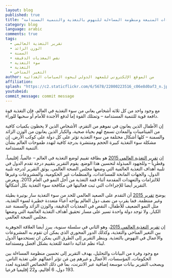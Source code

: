 ```yaml
---
layout: blog
published: true
title: "تقرير التغذية العالمي 2015: الإجراءات المتبعة ومنظومة المساءلة للنهوض بالتغذية والتنمية المستدامة"
category: blog
language: arabic
comments: true
tags: 
  - تقرير التغذية العالمي
  - الوزن الزائد
  - السمنة
  - نقص المغذيات الدقيقة
  - سوء التغذية
  - التغذية
  - التغير المناخي
author: من الموقع الإلكتروني للمعهد الدولي لبحوث السياسات الغذائية
affiliation: 
splash: "https://c2.staticflickr.com/6/5678/22000223516_c06e8d0af3_n.jpg"
youtubeid: 
commit_message: commit message
---
```

مع وجود واحد من كل ثلاثة أشخاص يعاني من سوء التغذية في العالم، فإن التغذية قوة دافعة قوية للتنمية المستدامة – وتمتلك القوة إما لدفع الأجندة للأمام أو سحبها للوراء. 
<!-- more -->

إن الأطفال الذين يعانون في نموهم من التقزم، الأشخاص الذين لا يحظون بكميات كافية من الفيتامينات والمعادن تسمح لهم بحياة صحية، والكبار الذين يعانون من الوزن الزائد والسمنة – كلها أشكال مختلفة من سوء التغذية تؤثر على كل دولة على كوكب الأرض. إن مشكلة سوء التغذية كبيرة الحجم ومنتشرة بدرجة كافية لتهدد طموحات العالم بشأن التنمية المستدامة.

إن [تقرير التغذية العالمي 2015](http://ebrary.ifpri.org/utils/getfile/collection/p15738coll2/id/129443/filename/129654.pdf) هو بطاقة تقييم لوضع التغذية في العالم – عالمياً، إقليمياً، وقطرياً – وللجهود المبذولة لتحسين هذا الوضع.  يقوم التقرير بتقييم درجة تقدم الدول في تلبية أهداف التغذية العالمية التي وضعها مجلس الصحة العالمي.  يوثق التقرير لدرجة تلبية الدول، والجهات المانحة للمساعدات، والمنظمات غير الحكومية، والمشروعات وغيرها للالتزامات والتعهدات المقدمة أثناء قمة التغذية من أجل النمو في العام 2013.  ويعرض التقرير أيضا للإجراءات التي ثبت فعاليتها في مكافحة سوء التغذية بكل أشكالها.

يوضح [تقرير 2015](http://ebrary.ifpri.org/utils/getfile/collection/p15738coll2/id/129443/filename/129654.pdf) أن التقدم على الصعيد العالمي للحد من سوء التغذية سار بوتيرة بطيئة وغير منتظمة.  فما يقرب من نصف دول العالم يواجه أعباءً متعددة خطيرة لسوء التغذية، مثل النمو الضعيف للأطفال، النقص في المغذيات الدقيقة، والوزن الزائد والسمنة عند الكبار.  ولا توجد دولة واحدة تسير على مسار تحقيق أهداف التغذية العالمية التي وضعها مجلس الصحة العالمي. 

إن [تقرير التغذية العالمي 2015](http://ebrary.ifpri.org/utils/getfile/collection/p15738coll2/id/129443/filename/129654.pdf)، وهو الثاني في سلسلة سنوية، يبرز أيضا العلاقة الجوهرية بين التغير المناخي والتغذية، وكذلك الدور المحوري الذي يمكن أن تقوم به المشروعات والأعمال في النهوض بالتغذية.  وينظر التقرير إلى الطرق التي يمكن ان تستخدمها الدول لبناء نظم غذائية داعمة للتغذية بشكل أفضل ومستدامة. 
 
 مع وجود وفرة من البيانات والتحليل، يهدف التقرير إلى تحسين منظومة المساءلة بين الحكومات، المؤسسات، الأعمال و غيرهم مِن مَن تؤثر أعمالهم على تغذية الناس. ويصحب التقرير بيانات موسعة إضافية عبر الانترنت، بما في ذلك الخصائص التغذوية لعدد 193 دول، 6 أقاليم، و22 إقليميا فرعيا.
